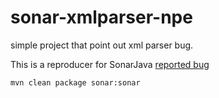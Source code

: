 # sonar-xmlparser-npe
simple project that point out xml parser bug.

This is a reproducer for SonarJava [reported bug](https://community.sonarsource.com/t/javaxmlsensor-null-pointer-exception-on-xml-parsing-with-cdata/6026)


```sh
mvn clean package sonar:sonar
```
